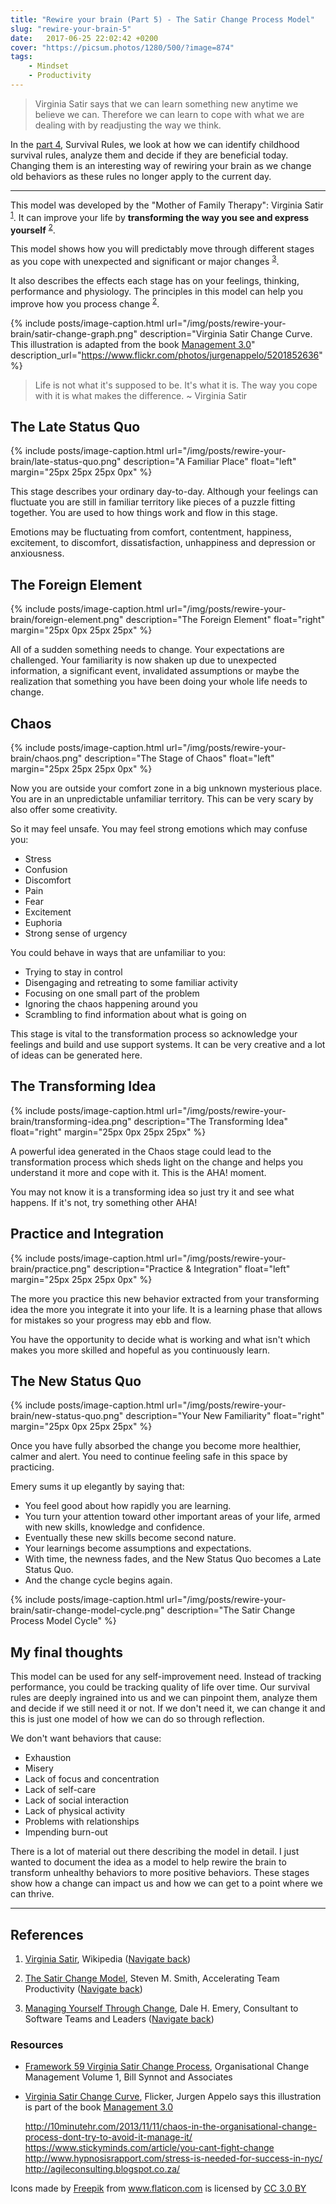 ```yaml
---
title: "Rewire your brain (Part 5) - The Satir Change Process Model"
slug: "rewire-your-brain-5"
date:   2017-06-25 22:02:42 +0200
cover: "https://picsum.photos/1280/500/?image=874"
tags: 
    - Mindset 
    - Productivity 
---
```


> Virginia Satir says that we can learn something new anytime we believe we can.
  Therefore we can learn to cope with what we are dealing with by readjusting the way
  we think.

In the [part 4](/blog/rewire-your-brain-4/), Survival Rules, we look at how we can identify childhood
survival rules, analyze them and decide if they are beneficial today.
Changing them is an interesting way of rewiring your brain as we change
old behaviors as these rules no longer apply to the current day.

---

This model was developed by the "Mother of Family Therapy": Virginia Satir
<sup id="footnote-1">[1](#footnote-1-ref)</sup>. It can improve your life
by **transforming the way you see and express yourself**
<sup id="footnote-2">[2](#footnote-2-ref)</sup>.

This model shows how you will predictably move through different stages
as you cope with unexpected and significant or major changes
<sup id="footnote-3">[3](#footnote-3-ref)</sup>.

It also describes the effects each stage has on your feelings, thinking,
performance and physiology. The principles in this model can help you
improve how you process change <sup id="footnote-2">[2](#footnote-2-ref)</sup>.

{% include posts/image-caption.html
     url="/img/posts/rewire-your-brain/satir-change-graph.png"
     description="Virginia Satir Change Curve. This illustration is adapted from the book <a href='http://www.management30.com'>Management 3.0</a>"
     description_url="https://www.flickr.com/photos/jurgenappelo/5201852636"
%}

> Life is not what it's supposed to be. It's what it is.
  The way you cope with it is what makes the difference. ~ Virginia Satir

## The Late Status Quo

{% include posts/image-caption.html
     url="/img/posts/rewire-your-brain/late-status-quo.png"
     description="A Familiar Place"
     float="left"
     margin="25px 25px 25px 0px"
%}

This stage describes your ordinary day-to-day. Although your feelings can
fluctuate you are still in familiar territory like pieces of a puzzle fitting
together. You are used to how things work and flow in this stage.

Emotions may be fluctuating from comfort, contentment, happiness, excitement,
to discomfort, dissatisfaction, unhappiness and depression or anxiousness.

## The Foreign Element

{% include posts/image-caption.html
     url="/img/posts/rewire-your-brain/foreign-element.png"
     description="The Foreign Element"
     float="right"
     margin="25px 0px 25px 25px"
%}

All of a sudden something needs to change. Your expectations are challenged.
Your familiarity is now shaken up due to unexpected information, a
significant event, invalidated assumptions or maybe the realization that
something you have been doing your whole life needs to change.

## Chaos

{% include posts/image-caption.html
     url="/img/posts/rewire-your-brain/chaos.png"
     description="The Stage of Chaos"
     float="left"
     margin="25px 25px 25px 0px"
%}

Now you are outside your comfort zone in a big unknown mysterious place. You
are in an unpredictable unfamiliar territory. This can be very scary by
also offer some creativity.

So it may feel unsafe. You may feel strong emotions which may confuse you:

* Stress
* Confusion
* Discomfort
* Pain
* Fear
* Excitement
* Euphoria
* Strong sense of urgency

You could behave in ways that are unfamiliar to you:

* Trying to stay in control
* Disengaging and retreating to some familiar activity
* Focusing on one small part of the problem
* Ignoring the chaos happening around you
* Scrambling to find information about what is going on

This stage is vital to the transformation process so acknowledge your feelings
and build and use support systems. It can be very creative and a lot of ideas
can be generated here.

## The Transforming Idea

{% include posts/image-caption.html
     url="/img/posts/rewire-your-brain/transforming-idea.png"
     description="The Transforming Idea"
     float="right"
     margin="25px 0px 25px 25px"
%}

A powerful idea generated in the Chaos stage could lead to the transformation
process which sheds light on the change and helps you understand it more
and cope with it. This is the AHA! moment.

You may not know it is a transforming idea so just try it and see what happens.
If it's not, try something other AHA!

## Practice and Integration

{% include posts/image-caption.html
     url="/img/posts/rewire-your-brain/practice.png"
     description="Practice & Integration"
     float="left"
     margin="25px 25px 25px 0px"
%}

The more you practice this new behavior extracted from your transforming idea
the more you integrate it into your life. It is a learning phase that allows for
mistakes so your progress may ebb and flow.

You have the opportunity to decide what is working and what isn't which makes
you more skilled and hopeful as you continuously learn.

## The New Status Quo

{% include posts/image-caption.html
     url="/img/posts/rewire-your-brain/new-status-quo.png"
     description="Your New Familiarity"
     float="right"
     margin="25px 0px 25px 25px"
%}

Once you have fully absorbed the change you become more healthier, calmer and
alert. You need to continue feeling safe in this space by practicing.

Emery sums it up elegantly by saying that:

* You feel good about how rapidly you are learning.
* You turn your attention toward other important areas of your life, armed with
  new skills, knowledge and confidence.
* Eventually these new skills become second nature.
* Your learnings become assumptions and expectations.
* With time, the newness fades, and the New Status Quo becomes a Late Status Quo.
* And the change cycle begins again.

{% include posts/image-caption.html
     url="/img/posts/rewire-your-brain/satir-change-model-cycle.png"
     description="The Satir Change Process Model Cycle"
%}

## My final thoughts
This model can be used for any self-improvement need. Instead of tracking performance,
you could be tracking quality of life over time. Our survival rules are deeply
ingrained into us and we can pinpoint them, analyze them and decide if we still
need it or not. If we don't need it, we can change it and this is just one model
of how we can do so through reflection.

We don't want behaviors that cause:

* Exhaustion
* Misery
* Lack of focus and concentration
* Lack of self-care
* Lack of social interaction
* Lack of physical activity
* Problems with relationships
* Impending burn-out

There is a lot of material out there describing the model in detail. I just
wanted to document the idea as a model to help rewire the brain to transform  unhealthy behaviors to more positive behaviors. These stages show how a change
can impact us and how we can get to a point where we can thrive.

---

## References

1. <a id="footnote-1-ref"></a>[Virginia Satir](https://en.wikipedia.org/wiki/Virginia_Satir), Wikipedia ([Navigate back](#footnote-1))

2. <a id="footnote-2-ref"></a>[The Satir Change Model](http://stevenmsmith.com/ar-satir-change-model/),
  Steven M. Smith, Accelerating Team Productivity ([Navigate back](#footnote-2))

3. <a id="footnote-3-ref"></a>[Managing Yourself Through Change](http://dhemery.com/articles/managing_yourself_through_change/),
Dale H. Emery, Consultant to Software Teams and Leaders ([Navigate back](#footnote-3))

### Resources

* [Framework 59 Virginia Satir Change Process](http://www.billsynnotandassociates.com.au/kb/257-framework-59-virginia-satir-change-process.html),
  Organisational Change Management Volume 1, Bill Synnot and Associates

* [Virginia Satir Change Curve](https://www.flickr.com/photos/jurgenappelo/5201852636),
  Flicker, Jurgen Appelo says this illustration is part of the book [Management 3.0](http://www.management30.com)

  http://10minutehr.com/2013/11/11/chaos-in-the-organisational-change-process-dont-try-to-avoid-it-manage-it/
  https://www.stickyminds.com/article/you-cant-fight-change
  http://www.hypnosisrapport.com/stress-is-needed-for-success-in-nyc/
  http://agileconsulting.blogspot.co.za/

<div>Icons made by <a href="http://www.freepik.com" title="Freepik">Freepik</a> from <a href="http://www.flaticon.com" title="Flaticon">www.flaticon.com</a> is licensed by <a href="http://creativecommons.org/licenses/by/3.0/" title="Creative Commons BY 3.0" target="\_blank">CC 3.0 BY</a></div>
